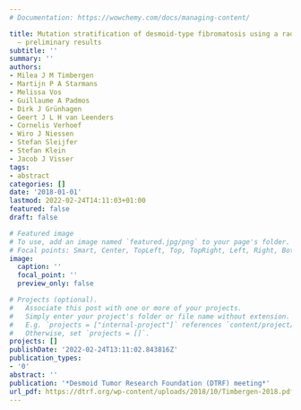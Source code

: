 ```yaml
---
# Documentation: https://wowchemy.com/docs/managing-content/

title: Mutation stratification of desmoid-type fibromatosis using a radiomics approach
  – preliminary results
subtitle: ''
summary: ''
authors:
- Milea J M Timbergen
- Martijn P A Starmans
- Melissa Vos
- Guillaume A Padmos
- Dirk J Grünhagen
- Geert J L H van Leenders
- Cornelis Verhoef
- Wiro J Niessen
- Stefan Sleijfer
- Stefan Klein
- Jacob J Visser
tags:
- abstract
categories: []
date: '2018-01-01'
lastmod: 2022-02-24T14:11:03+01:00
featured: false
draft: false

# Featured image
# To use, add an image named `featured.jpg/png` to your page's folder.
# Focal points: Smart, Center, TopLeft, Top, TopRight, Left, Right, BottomLeft, Bottom, BottomRight.
image:
  caption: ''
  focal_point: ''
  preview_only: false

# Projects (optional).
#   Associate this post with one or more of your projects.
#   Simply enter your project's folder or file name without extension.
#   E.g. `projects = ["internal-project"]` references `content/project/deep-learning/index.md`.
#   Otherwise, set `projects = []`.
projects: []
publishDate: '2022-02-24T13:11:02.843816Z'
publication_types:
- '0'
abstract: ''
publication: '*Desmoid Tumor Research Foundation (DTRF) meeting*'
url_pdf: https://dtrf.org/wp-content/uploads/2018/10/Timbergen-2018.pdf
---
```

